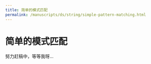 ```yaml
---
title: 简单的模式匹配
permalink: /manuscripts/ds/string/simple-pattern-matching.html
---
```


# 简单的模式匹配

努力赶稿中，等等我呀...
